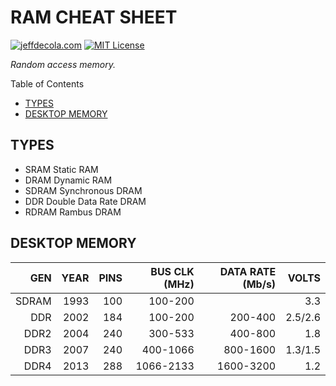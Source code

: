 # RAM CHEAT SHEET

[![jeffdecola.com](https://img.shields.io/badge/website-jeffdecola.com-blue)](https://jeffdecola.com)
[![MIT License](https://img.shields.io/:license-mit-blue.svg)](https://jeffdecola.mit-license.org)

_Random access memory._

Table of Contents

* [TYPES](https://github.com/JeffDeCola/my-cheat-sheets/tree/master/other/stem/technology/computer-manufacturers/pc/ram-cheat-sheet#types)
* [DESKTOP MEMORY](https://github.com/JeffDeCola/my-cheat-sheets/tree/master/other/stem/technology/computer-manufacturers/pc/ram-cheat-sheet#desktop-memory)

## TYPES

* SRAM    Static RAM
* DRAM    Dynamic RAM
* SDRAM   Synchronous DRAM
* DDR     Double Data Rate DRAM
* RDRAM   Rambus DRAM

## DESKTOP MEMORY

|    GEN |  YEAR | PINS | BUS CLK (MHz) | DATA RATE (Mb/s) |   VOLTS |
|-------:|------:|-----:|--------------:|-----------------:|--------:|
|  SDRAM |  1993 |  100 |       100-200 |                  |     3.3 |
|  DDR   |  2002 |  184 |       100-200 |          200-400 | 2.5/2.6 |
|  DDR2  |  2004 |  240 |       300-533 |          400-800 |     1.8 |
|  DDR3  |  2007 |  240 |      400-1066 |         800-1600 | 1.3/1.5 |
|  DDR4  |  2013 |  288 |     1066-2133 |        1600-3200 |     1.2 |
